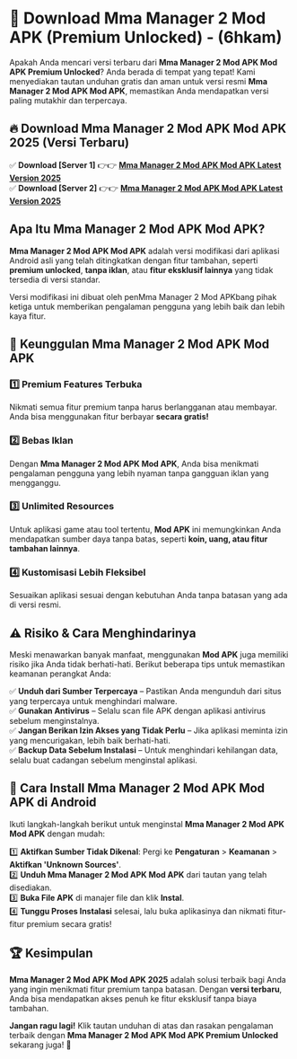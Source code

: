 

# 🎯 Download Mma Manager 2 Mod APK (Premium Unlocked) -  (6hkam) 

Apakah Anda mencari versi terbaru dari **Mma Manager 2 Mod APK Mod APK Premium Unlocked**? Anda berada di tempat yang tepat! Kami menyediakan tautan unduhan gratis dan aman untuk versi resmi **Mma Manager 2 Mod APK Mod APK**, memastikan Anda mendapatkan versi paling mutakhir dan terpercaya.

## 🔥 Download Mma Manager 2 Mod APK Mod APK 2025 (Versi Terbaru)

✅ **Download [Server 1]** 👉👉 [**Mma Manager 2 Mod APK Mod APK Latest Version 2025**](https://apkcomod.com?title=Mma_Manager_2_Mod_APK)  
✅ **Download [Server 2]** 👉👉 [**Mma Manager 2 Mod APK Mod APK Latest Version 2025**](https://apkcomod.com?title=Mma_Manager_2_Mod_APK)  

## Apa Itu Mma Manager 2 Mod APK Mod APK?

**Mma Manager 2 Mod APK Mod APK** adalah versi modifikasi dari aplikasi Android asli yang telah ditingkatkan dengan fitur tambahan, seperti **premium unlocked**, **tanpa iklan**, atau **fitur eksklusif lainnya** yang tidak tersedia di versi standar.

Versi modifikasi ini dibuat oleh penMma Manager 2 Mod APKbang pihak ketiga untuk memberikan pengalaman pengguna yang lebih baik dan lebih kaya fitur.

## 🎯 Keunggulan Mma Manager 2 Mod APK Mod APK

### 1️⃣ Premium Features Terbuka
Nikmati semua fitur premium tanpa harus berlangganan atau membayar. Anda bisa menggunakan fitur berbayar **secara gratis!**

### 2️⃣ Bebas Iklan
Dengan **Mma Manager 2 Mod APK Mod APK**, Anda bisa menikmati pengalaman pengguna yang lebih nyaman tanpa gangguan iklan yang mengganggu.

### 3️⃣ Unlimited Resources
Untuk aplikasi game atau tool tertentu, **Mod APK** ini memungkinkan Anda mendapatkan sumber daya tanpa batas, seperti **koin, uang, atau fitur tambahan lainnya**.

### 4️⃣ Kustomisasi Lebih Fleksibel
Sesuaikan aplikasi sesuai dengan kebutuhan Anda tanpa batasan yang ada di versi resmi.

## ⚠️ Risiko & Cara Menghindarinya

Meski menawarkan banyak manfaat, menggunakan **Mod APK** juga memiliki risiko jika Anda tidak berhati-hati. Berikut beberapa tips untuk memastikan keamanan perangkat Anda:

✅ **Unduh dari Sumber Terpercaya** – Pastikan Anda mengunduh dari situs yang terpercaya untuk menghindari malware.  
✅ **Gunakan Antivirus** – Selalu scan file APK dengan aplikasi antivirus sebelum menginstalnya.  
✅ **Jangan Berikan Izin Akses yang Tidak Perlu** – Jika aplikasi meminta izin yang mencurigakan, lebih baik berhati-hati.  
✅ **Backup Data Sebelum Instalasi** – Untuk menghindari kehilangan data, selalu buat cadangan sebelum menginstal aplikasi.

## 📌 Cara Install Mma Manager 2 Mod APK Mod APK di Android

Ikuti langkah-langkah berikut untuk menginstal **Mma Manager 2 Mod APK Mod APK** dengan mudah:

1️⃣ **Aktifkan Sumber Tidak Dikenal**: Pergi ke **Pengaturan** > **Keamanan** > **Aktifkan 'Unknown Sources'**.  
2️⃣ **Unduh Mma Manager 2 Mod APK Mod APK** dari tautan yang telah disediakan.  
3️⃣ **Buka File APK** di manajer file dan klik **Instal**.  
4️⃣ **Tunggu Proses Instalasi** selesai, lalu buka aplikasinya dan nikmati fitur-fitur premium secara gratis!

## 🏆 Kesimpulan

**Mma Manager 2 Mod APK Mod APK 2025** adalah solusi terbaik bagi Anda yang ingin menikmati fitur premium tanpa batasan. Dengan **versi terbaru**, Anda bisa mendapatkan akses penuh ke fitur eksklusif tanpa biaya tambahan.

**Jangan ragu lagi!** Klik tautan unduhan di atas dan rasakan pengalaman terbaik dengan **Mma Manager 2 Mod APK Mod APK Premium Unlocked** sekarang juga! 🚀

